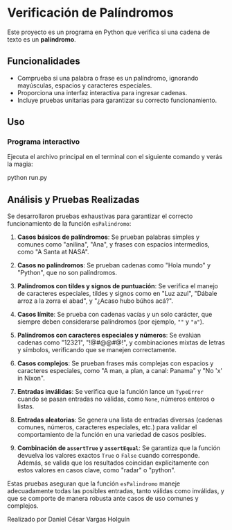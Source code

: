 
# Verificación de Palíndromos

Este proyecto es un programa en Python que verifica si una cadena de texto es un **palíndromo**.

## Funcionalidades

- Comprueba si una palabra o frase es un palíndromo, ignorando mayúsculas, espacios y caracteres especiales.
- Proporciona una interfaz interactiva para ingresar cadenas.
- Incluye pruebas unitarias para garantizar su correcto funcionamiento.

## Uso

### Programa interactivo
Ejecuta el archivo principal en el terminal con el siguiente comando y verás la magia:

python run.py

## Análisis y Pruebas Realizadas

Se desarrollaron pruebas exhaustivas para garantizar el correcto funcionamiento de la función `esPalindromo`:

1. **Casos básicos de palíndromos**: Se prueban palabras simples y comunes como "anilina", "Ana", y frases con espacios intermedios, como "A Santa at NASA".
   
2. **Casos no palíndromos**: Se prueban cadenas como "Hola mundo" y "Python", que no son palíndromos.

3. **Palíndromos con tildes y signos de puntuación**: Se verifica el manejo de caracteres especiales, tildes y signos como en "Luz azul", "Dábale arroz a la zorra el abad", y "¿Acaso hubo búhos acá?".

4. **Casos límite**: Se prueba con cadenas vacías y un solo carácter, que siempre deben considerarse palíndromos (por ejemplo, `""` y `"a"`).

5. **Palíndromos con caracteres especiales y números**: Se evalúan cadenas como "12321", "!@#@@#@!", y combinaciones mixtas de letras y símbolos, verificando que se manejen correctamente.

6. **Casos complejos**: Se prueban frases más complejas con espacios y caracteres especiales, como "A man, a plan, a canal: Panama" y "No 'x' in Nixon".

7. **Entradas inválidas**: Se verifica que la función lance un `TypeError` cuando se pasan entradas no válidas, como `None`, números enteros o listas.

8. **Entradas aleatorias**: Se genera una lista de entradas diversas (cadenas comunes, números, caracteres especiales, etc.) para validar el comportamiento de la función en una variedad de casos posibles.

9. **Combinación de `assertTrue` y `assertEqual`**: Se garantiza que la función devuelva los valores exactos `True` o `False` cuando corresponde. Además, se valida que los resultados coincidan explícitamente con estos valores en casos clave, como "radar" o "python".

Estas pruebas aseguran que la función `esPalindromo` maneje adecuadamente todas las posibles entradas, tanto válidas como inválidas, y que se comporte de manera robusta ante casos de uso comunes y complejos.

Realizado por Daniel César Vargas Holguín
